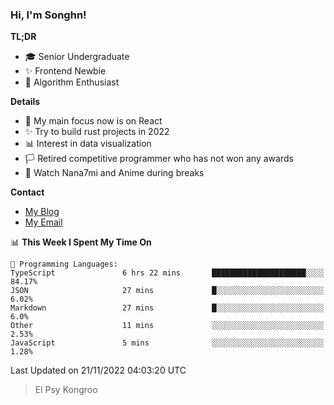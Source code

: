### Hi, I'm Songhn!

**TL;DR**

- 🎓 Senior Undergraduate
- ✨ Frontend Newbie
- 🎈 Algorithm Enthusiast

**Details**

- 🎯 My main focus now is on React
- ✨ Try to build rust projects in 2022
- 📊 Interest in data visualization
- 🏳️ Retired competitive programmer who has not won any awards
- 🍵 Watch Nana7mi and Anime during breaks

**Contact**
- [My Blog](https://blog.songhn.com)
- [My Email](mailto:songhn233@gmail.com)

<!--START_SECTION:waka-->
📊 **This Week I Spent My Time On** 

```text
💬 Programming Languages: 
TypeScript               6 hrs 22 mins       █████████████████████░░░░   84.17% 
JSON                     27 mins             █░░░░░░░░░░░░░░░░░░░░░░░░   6.02% 
Markdown                 27 mins             █░░░░░░░░░░░░░░░░░░░░░░░░   6.0% 
Other                    11 mins             ░░░░░░░░░░░░░░░░░░░░░░░░░   2.53% 
JavaScript               5 mins              ░░░░░░░░░░░░░░░░░░░░░░░░░   1.28%

```


 Last Updated on 21/11/2022 04:03:20 UTC
<!--END_SECTION:waka-->

> El Psy Kongroo
